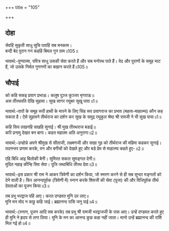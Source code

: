 +++
title = "105"

+++
## दोहा
सेवहिं सुकृती साधु सुचि पावहिं सब मनकाम।  
बन्दी बेद पुरान गन कहहिं बिमल गुन ग्राम॥105॥  

भावार्थ:-पुण्यात्मा, पवित्र साधु उसकी सेवा करते हैं और सब मनोरथ पाते हैं। वेद और पुराणों के समूह भाट हैं, जो उसके निर्मल गुणगणों का बखान करते हैं॥105॥  




## चौपाई
को कहि सकइ प्रयाग प्रभाऊ। कलुष पुञ्ज कुञ्जर मृगराऊ॥  
अस तीरथपति देखि सुहावा। सुख सागर रघुबर सुखु पावा॥1॥  

भावार्थ:-पापों के समूह रूपी हाथी के मारने के लिए सिंह रूप प्रयागराज का प्रभाव (महत्व-माहात्म्य) कौन कह सकता है। ऐसे सुहावने तीर्थराज का दर्शन कर सुख के समुद्र रघुकुल श्रेष्ठ श्री रामजी ने भी सुख पाया॥1॥  

कहि सिय लखनहि सखहि सुनाई। श्री मुख तीरथराज बडाई॥  
करि प्रनामु देखत बन बागा। कहत महातम अति अनुरागा॥2॥  

भावार्थ:-उन्होन्ने अपने श्रीमुख से सीताजी, लक्ष्मणजी और सखा गुह को तीर्थराज की महिमा कहकर सुनाई। तदनन्तर प्रणाम करके, वन और बगीचों को देखते हुए और बडे प्रेम से माहात्म्य कहते हुए-॥2॥  

एहि बिधि आइ बिलोकी बेनी। सुमिरत सकल सुमङ्गल देनी॥  
मुदित नहाइ कीन्हि सिव सेवा। पूजि जथाबिधि तीरथ देवा॥3॥  

भावार्थ:-इस प्रकार श्री राम ने आकर त्रिवेणी का दर्शन किया, जो स्मरण करने से ही सब सुन्दर मङ्गलों को देने वाली है। फिर आनन्दपूर्वक (त्रिवेणी में) स्नान करके शिवजी की सेवा (पूजा) की और विधिपूर्वक तीर्थ देवताओं का पूजन किया॥3॥  

तब प्रभु भरद्वाज पहिं आए। करत दण्डवत मुनि उर लाए॥  
मुनि मन मोद न कछु कहि जाई। ब्रह्मानन्द रासि जनु पाई॥4॥  

भावार्थ:-(स्नान, पूजन आदि सब करके) तब प्रभु श्री रामजी भरद्वाजजी के पास आए। उन्हें दण्डवत करते हुए ही मुनि ने हृदय से लगा लिया। मुनि के मन का आनन्द कुछ कहा नहीं जाता। मानो उन्हें ब्रह्मानन्द की राशि मिल गई हो॥4॥  

